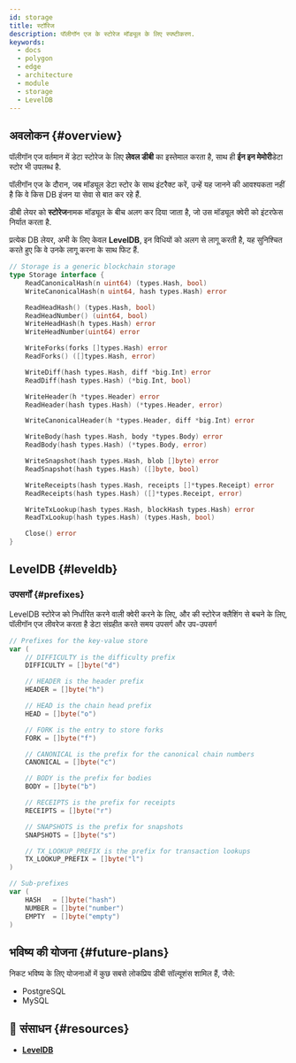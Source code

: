 ```yaml
---
id: storage
title: स्टॉरिज
description: पॉलीगॉन एज के स्टोरेज मॉड्यूल के लिए स्पष्टीकरण.
keywords:
  - docs
  - polygon
  - edge
  - architecture
  - module
  - storage
  - LevelDB
---
```


## अवलोकन {#overview}

पॉलीगॉन एज वर्तमान में डेटा स्टोरेज के लिए **लेवल डीबी** का इस्तेमाल करता है, साथ ही **ईन इन मेमोरी**डेटा स्टोर भी उपलब्ध है.

पॉलीगॉन एज के दौरान, जब मॉड्यूल डेटा स्टोर के साथ इंटरैक्ट करें, उन्हें यह जानने की आवश्यकता नहीं है कि वे किस DB इंजन या सेवा से बात कर रहे हैं.

डीबी लेयर को **स्टोरेज**नामक मॉड्यूल के बीच अलग कर दिया जाता है, जो उस मॉड्यूल क्वेरी को इंटरफेस निर्यात करता है.

प्रत्येक DB लेयर, अभी के लिए केवल **LevelDB**, इन विधियों को अलग से लागू करती है, यह सुनिश्चित करते हुए कि वे उनके लागू करना के साथ फिट हैं.

````go title="blockchain/storage/storage.go"
// Storage is a generic blockchain storage
type Storage interface {
	ReadCanonicalHash(n uint64) (types.Hash, bool)
	WriteCanonicalHash(n uint64, hash types.Hash) error

	ReadHeadHash() (types.Hash, bool)
	ReadHeadNumber() (uint64, bool)
	WriteHeadHash(h types.Hash) error
	WriteHeadNumber(uint64) error

	WriteForks(forks []types.Hash) error
	ReadForks() ([]types.Hash, error)

	WriteDiff(hash types.Hash, diff *big.Int) error
	ReadDiff(hash types.Hash) (*big.Int, bool)

	WriteHeader(h *types.Header) error
	ReadHeader(hash types.Hash) (*types.Header, error)

	WriteCanonicalHeader(h *types.Header, diff *big.Int) error

	WriteBody(hash types.Hash, body *types.Body) error
	ReadBody(hash types.Hash) (*types.Body, error)

	WriteSnapshot(hash types.Hash, blob []byte) error
	ReadSnapshot(hash types.Hash) ([]byte, bool)

	WriteReceipts(hash types.Hash, receipts []*types.Receipt) error
	ReadReceipts(hash types.Hash) ([]*types.Receipt, error)

	WriteTxLookup(hash types.Hash, blockHash types.Hash) error
	ReadTxLookup(hash types.Hash) (types.Hash, bool)

	Close() error
}
````

## LevelDB {#leveldb}

### उपसर्गों {#prefixes}

LevelDB स्टोरेज को निर्धारित करने वाली क्वेरी करने के लिए, और की स्टोरेज क्लैशिंग से बचने के लिए, पॉलीगॉन एज लीवरेज करता है डेटा संग्रहीत करते समय उपसर्ग और उप-उपसर्ग

````go title="blockchain/storage/keyvalue.go"
// Prefixes for the key-value store
var (
	// DIFFICULTY is the difficulty prefix
	DIFFICULTY = []byte("d")

	// HEADER is the header prefix
	HEADER = []byte("h")

	// HEAD is the chain head prefix
	HEAD = []byte("o")

	// FORK is the entry to store forks
	FORK = []byte("f")

	// CANONICAL is the prefix for the canonical chain numbers
	CANONICAL = []byte("c")

	// BODY is the prefix for bodies
	BODY = []byte("b")

	// RECEIPTS is the prefix for receipts
	RECEIPTS = []byte("r")

	// SNAPSHOTS is the prefix for snapshots
	SNAPSHOTS = []byte("s")

	// TX_LOOKUP_PREFIX is the prefix for transaction lookups
	TX_LOOKUP_PREFIX = []byte("l")
)

// Sub-prefixes
var (
	HASH   = []byte("hash")
	NUMBER = []byte("number")
	EMPTY  = []byte("empty")
)
````

## भविष्य की योजना {#future-plans}

निकट भविष्य के लिए योजनाओं में कुछ सबसे लोकप्रिय डीबी सॉल्यूशंस शामिल हैं, जैसे:
* PostgreSQL
* MySQL


## 📜 संसाधन {#resources}
* **[LevelDB](https://github.com/google/leveldb)**